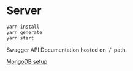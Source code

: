 # Server

```bash
yarn install
yarn generate
yarn start
```

Swagger API Documentation hosted on '/' path.

[MongoDB setup](https://docs.mongodb.com/manual/tutorial/install-mongodb-on-ubuntu/)